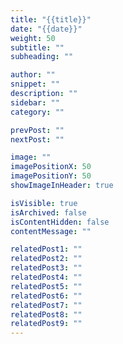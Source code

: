 ```yaml
---
title: "{{title}}"
date: "{{date}}"
weight: 50
subtitle: ""
subheading: ""

author: ""
snippet: ""
description: ""
sidebar: ""
category: ""

prevPost: ""
nextPost: ""

image: ""
imagePositionX: 50
imagePositionY: 50
showImageInHeader: true

isVisible: true
isArchived: false
isContentHidden: false
contentMessage: ""

relatedPost1: ""
relatedPost2: ""
relatedPost3: ""
relatedPost4: ""
relatedPost5: ""
relatedPost6: ""
relatedPost7: ""
relatedPost8: ""
relatedPost9: ""
---
```


